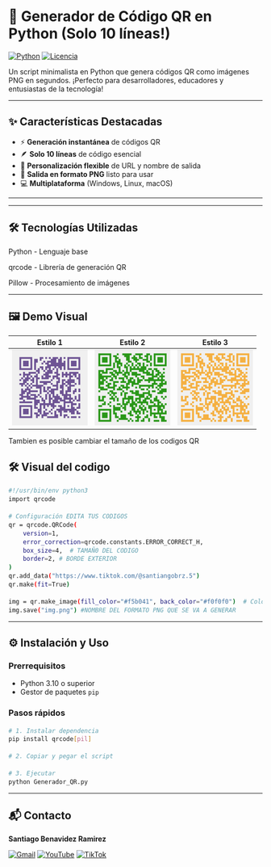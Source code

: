 # 🚀 Generador de Código QR en Python (Solo 10 líneas!)

[![Python](https://img.shields.io/badge/Python-3.10+-blue?logo=python&logoColor=white)](https://www.python.org/)
[![Licencia](https://img.shields.io/badge/Licencia-MIT-green)](https://opensource.org/licenses/MIT)

Un script minimalista en Python que genera códigos QR como imágenes PNG en segundos. ¡Perfecto para desarrolladores, educadores y entusiastas de la tecnología!

---

## ✨ Características Destacadas

- ⚡ **Generación instantánea** de códigos QR
- 🪶 **Solo 10 líneas** de código esencial
- 🎨 **Personalización flexible** de URL y nombre de salida
- 📁 **Salida en formato PNG** listo para usar
- 💻 **Multiplataforma** (Windows, Linux, macOS)

---


---

## 🛠️ Tecnologías Utilizadas
Python - Lenguaje base

qrcode - Librería de generación QR

Pillow - Procesamiento de imágenes

---

## 🖼️ Demo Visual
| Estilo 1 | Estilo 2 | Estilo 3 |
|-----------|-----------|------------|
| <img src="https://raw.githubusercontent.com/BenaviDev/Generador_QR/main/github_qr_pro.png" width="150"> | <img src="https://raw.githubusercontent.com/BenaviDev/Generador_QR/main/Tiktok.png" width="150"> | <img src="https://raw.githubusercontent.com/BenaviDev/Generador_QR/main/Tikto2.png" width="150"> |

Tambien es posible cambiar el tamaño de los codigos QR

## 🛠 Visual del codigo

```bash
#!/usr/bin/env python3
import qrcode

# Configuración EDITA TUS CODIGOS
qr = qrcode.QRCode(
    version=1,
    error_correction=qrcode.constants.ERROR_CORRECT_H,
    box_size=4,  # TAMAÑ0 DEL CODIGO
    border=2, # BORDE EXTERIOR
)
qr.add_data("https://www.tiktok.com/@santiangobrz.5")
qr.make(fit=True)

img = qr.make_image(fill_color="#f5b041", back_color="#f0f0f0")  # Colores del QR 
img.save("img.png") #NOMBRE DEL FORMATO PNG QUE SE VA A GENERAR
```
---


## ⚙️ Instalación y Uso

### Prerrequisitos
- Python 3.10 o superior
- Gestor de paquetes `pip`

### Pasos rápidos
```bash
# 1. Instalar dependencia
pip install qrcode[pil]

# 2. Copiar y pegar el script

# 3. Ejecutar
python Generador_QR.py

```
---

## 📬 Contacto

**Santiago Benavidez Ramirez**  

[![Gmail](https://img.shields.io/badge/Gmail-D14836?style=for-the-badge&logo=gmail&logoColor=white)](mailto:sbenavidezr29@gmail.com)
[![YouTube](https://img.shields.io/badge/YouTube-%23FF0000.svg?style=for-the-badge&logo=YouTube&logoColor=white)](https://www.youtube.com/@HackeandoPatos)
[![TikTok](https://img.shields.io/badge/TikTok-%23000000.svg?style=for-the-badge&logo=TikTok&logoColor=white)](https://www.tiktok.com/@hackeadopatos(https://www.tiktok.com/@santiangobrz.5))


